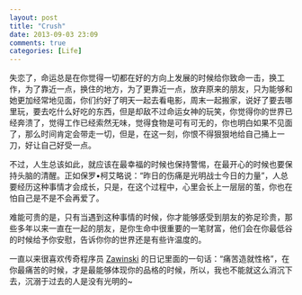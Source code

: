```yaml
---
layout: post
title: "Crush"
date: 2013-09-03 23:09
comments: true
categories: [Life]
---
```


失恋了，命运总是在你觉得一切都在好的方向上发展的时候给你致命一击，换工作，为了靠近一点，换住的地方，为了更靠近一点，放弃原来的朋友，只为能够和她更加经常地见面，你们约好了明天一起去看电影，周末一起搬家，说好了要去哪里玩，要去吃什么好吃的东西，但是却敌不过命运女神的玩笑，你觉得你的世界已经奔溃了，觉得工作已经索然无味，觉得食物是可有可无的，你也明白如果不见面了，那么时间肯定会带走一切，但是，在这一刻，你恨不得狠狠地给自己捅上一刀，好让自己好受一点。

不过，人生总该如此，就应该在最幸福的时候也保持警惕，在最开心的时候也要保持头脑的清醒。正如保罗•柯艾略说：“昨日的伤痛是光明战士今日的力量”，人总要经历这种事情才会成长，只是，在这个过程中，心里会长上一层层的茧，你也在怕自己是不是不会再爱了。

难能可贵的是，只有当遇到这种事情的时候，你才能够感受到朋友的弥足珍贵，那些多年以来一直在一起的朋友，是你生命中很重要的一笔财富，他们会在你最低谷的时候给予你安慰，告诉你你的世界还是有些许温度的。

一直以来很喜欢传奇程序员 [Zawinski](http://en.wikipedia.org/wiki/Jamie_Zawinski) 的日记里面的一句话：“痛苦造就性格”，在你最痛苦的时候，才是最能够体现你的品格的时候，所以，我也不能就这么消沉下去，沉溺于过去的人是没有光明的~